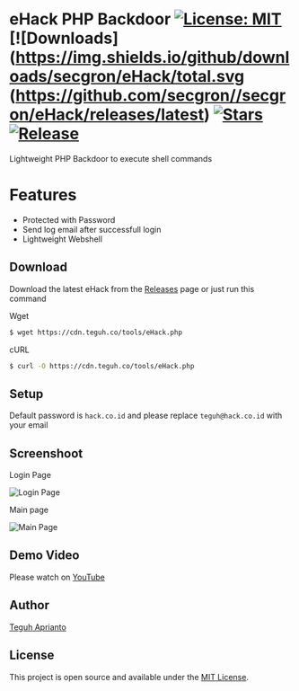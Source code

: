 # eHack PHP Backdoor [![License: MIT](https://img.shields.io/badge/License-MIT-blue.svg)](https://opensource.org/licenses/MIT) [![Downloads](https://img.shields.io/github/downloads/secgron/eHack/total.svg (https://github.com/secgron//secgron/eHack/releases/latest) [![Stars](https://img.shields.io/github/stars/secgron/eHack.svg)](https://github.com/secgron/eHack/stargazers) [![Release](https://img.shields.io/github/release/secgron/eHack.svg)](https://github.com/secgron/eHack/releases/latest)
Lightweight PHP Backdoor to execute shell commands

# Features

- Protected with Password
- Send log email after successfull login
- Lightweight Webshell

## Download

Download the latest eHack from the [Releases](https://github.com/secgron/eHack/releases) page or just run this command

Wget
```bash
$ wget https://cdn.teguh.co/tools/eHack.php
```

cURL
```bash
$ curl -O https://cdn.teguh.co/tools/eHack.php
```

## Setup

Default password is `hack.co.id` and please replace `teguh@hack.co.id` with your email

## Screenshoot

Login Page

![Login Page](https://cdn.teguh.co/images/login.png)

Main page

![Main Page](https://cdn.teguh.co/images/main.png)

## Demo Video

Please watch on [YouTube](https://youtu.be/abVt8IXIJd8)

## Author

[Teguh Aprianto](https://teguh.co)

## License

This project is open source and available under the [MIT License](LICENSE).
